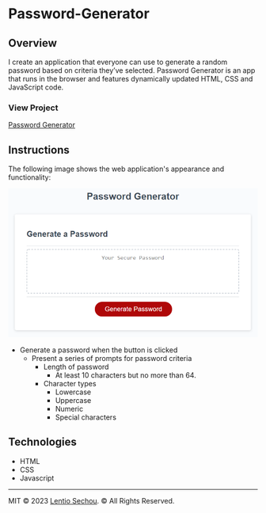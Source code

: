 # Password-Generator



## Overview
I create an application that everyone can use to generate a random password based on criteria they’ve selected.
Password Generator is an app that runs in the browser and features dynamically updated HTML, CSS and JavaScript code. 


### View Project

<a href="https://lentiodev.github.io/Password-Generator/">Password Generator</a>

## Instructions

The following image shows the web application's appearance and functionality:

![password generator demo](./assets/javascript-challenge.png)

* Generate a password when the button is clicked
  * Present a series of prompts for password criteria
    * Length of password
      * At least 10 characters but no more than 64.
    * Character types
      * Lowercase
      * Uppercase
      * Numeric
      * Special characters

## Technologies
<ul>
  <li>HTML</li>
  <li>CSS</li>
  <li>Javascript</li>
</ul>

---

 MIT &copy; 2023 <a href="https://github.com/lentiodev/">Lentio Sechou</a>. © All Rights Reserved.
